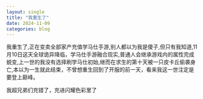 ```yaml
---
layout: single
title: "我重生了"
date: 2024-11-09
categories: blog
---
```


我重生了,正在变卖全部家产充值学马仕手游,别人都以为我是傻子,但只有我知道,11月10日这天全球诡异降临，学马仕手游融合现实,普通人会继承游戏内的属性完成蜕变,上一世的我没有选择刷学马仕初始,继而在求生的第十天被一只皮卡丘偷袭身亡,本以为一生就此结束，不曾想重生回到了开服的前一天，看来我这一世注定是要登上巅峰​。

我超兄弟们充错了，充进闪耀色彩里了
